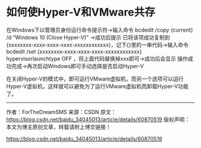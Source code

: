 # 如何使Hyper-V和VMware共存

在Windows下以管理员身份运行命令提示符->输入命令 bcdedit /copy {current} /d “Windows 10 (Close Hyper-V)” ->成功后提示 已将该项成功复制到{xxxxxxxx-xxxx-xxxx-xxxx-xxxxxxxxxxxx}，记下{}里的一串代码->输入命令 bcdedit /set {xxxxxxxx-xxxx-xxxx-xxxx-xxxxxxxxxxxx} hypervisorlaunchtype OFF ，将上面代码替换掉xxx即可->成功后会显示 操作成功完成->再次启动Windows即可手动选择是否启动Hyper-V

在关闭Hyper-V的模式中，即可运行VMware虚拟机，而另一个选项可以运行Hyper-V虚拟机，这样就可以避免为了运行VMware虚拟机而卸载Hyper-V功能了。

---------------------
作者：ForTheDreamSMS 
来源：CSDN 
原文：https://blog.csdn.net/baidu_34045013/article/details/60870519 
版权声明：本文为博主原创文章，转载请附上博文链接！

<https://blog.csdn.net/baidu_34045013/article/details/60870519>